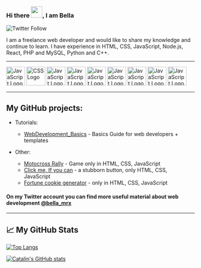  ### Hi there <img src="https://raw.githubusercontent.com/MartinHeinz/MartinHeinz/master/wave.gif" width="30px">, I am Bella

 ![Twitter Follow](https://img.shields.io/twitter/follow/Bella_Mrx?label=Follow%20%40bella_mrx&style=social)

 I am a freelance web developer and would like to share my knowledge and continue to learn. I have experience in HTML, CSS, JavaScript, Node.js, React, PHP and MySQL, Python and C++. 

 ---
 
  <img src="https://cdn.worldvectorlogo.com/logos/html-1.svg" alt="JavaScript Logo" width="50" height="50"/>  <img src="https://cdn.worldvectorlogo.com/logos/css-3.svg" alt="CSS Logo" width="50" height="50"/>
  <img src="https://cdn.worldvectorlogo.com/logos/javascript-1.svg" alt="JavaScript Logo" width="50" height="50"/> <img src="https://cdn.worldvectorlogo.com/logos/nodejs-2.svg" alt="JavaScript Logo" width="50" height="50"/> <img src="https://cdn.worldvectorlogo.com/logos/react-2.svg" alt="JavaScript Logo" width="50" height="50"/> <img src="https://cdn.worldvectorlogo.com/logos/php-logo-only-letter.svg" alt="JavaScript Logo" width="50" height="50"/> <img src="https://cdn.worldvectorlogo.com/logos/mysql-3.svg" alt="JavaScript Logo" width="50" height="50"/> <img src="https://cdn.worldvectorlogo.com/logos/python-4.svg" alt="JavaScript Logo" width="50" height="50"/> <img src="https://cdn.worldvectorlogo.com/logos/c.svg" alt="JavaScript Logo" width="50" height="50"/> 

 ---

 ## My GitHub projects:
 * Tutorials:
    - [WebDevelopment_Basics](https://github.com/BellaMrx/WebDevelopment_Basics) - Basics Guide for web developers + templates
    
 * Other:
    - [Motocross Rally](https://github.com/BellaMrx/Motocross_Rally) - Game only in HTML, CSS, JavaScript
    - [Click me, If you can](https://github.com/BellaMrx/Click-me_If-you-can) - a stubborn button, only HTML, CSS, JavaScript
    - [Fortune cookie generator](https://github.com/BellaMrx/Fortune_Cookie_Generator) - only in HTML, CSS, JavaScript 



 #### On my Twitter account you can find more useful material about web development [@bella_mrx](https://twitter.com/bella_mrx)

 ---

 ## &#x1f4c8; My GitHub Stats

 [![Top Langs](https://github-readme-stats.vercel.app/api/top-langs/?username=BellaMrx&hide=java,html,css&theme=radical)](https://github.com/anuraghazra/github-readme-stats)

 [![Catalin's GitHub stats](https://github-readme-stats.vercel.app/api?username=BellaMrx&theme=radical)](https://github.com/anuraghazra/github-readme-stats)
